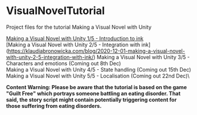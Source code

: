 # VisualNovelTutorial
Project files for the tutorial Making a Visual Novel with Unity

[Making a Visual Novel with Unity 1/5 - Introduction to ink](https://klaudiabronowicka.com/blog/making-a-visual-novel-with-unity-1)\
[Making a Visual Novel with Unity 2/5 - Integration with ink] (https://klaudiabronowicka.com/blog/2020-12-01-making-a-visual-novel-with-unity-2-5-integration-with-ink/)
Making a Visual Novel with Unity 3/5 - Characters and emotions (Coming out 8th Dec)\
Making a Visual Novel with Unity 4/5 - State handling (Coming out 15th Dec)\
Making a Visual Novel with Unity 5/5 - Localisation (Coming out 22nd Dec)\

**Content Warning: Please be aware that the tutorial is based on the game "Guilt Free" which portrays someone battling an eating disorder. That said, the story script might contain potentially triggering content for those suffering from eating disorders.**
